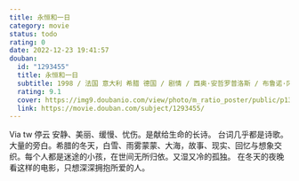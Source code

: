 ```yaml
---
title: 永恒和一日
category: movie
status: todo
rating: 0
date: 2022-12-23 19:41:57
douban:
  id: "1293455"
  title: 永恒和一日
  subtitle: 1998 / 法国 意大利 希腊 德国 / 剧情 / 西奥·安哲罗普洛斯 / 布鲁诺·冈茨 伊莎贝拉·雷纳德
  rating: 9.1
  cover: https://img9.doubanio.com/view/photo/m_ratio_poster/public/p1391839595.jpg
  link: https://movie.douban.com/subject/1293455/
---
```


Via tw 停云 安静、美丽、缓慢、忧伤。是献给生命的长诗。
台词几乎都是诗歌。
大量的旁白。希腊的冬天，白雪、雨雾蒙蒙、大海，故事、现实、回忆与想象交织。每个人都是迷途的小孩，在世间无所归依。又湿又冷的孤独。
在冬天的夜晚看这样的电影，只想深深拥抱所爱的人。